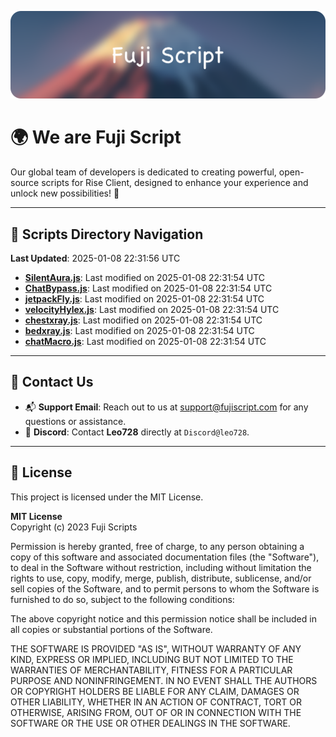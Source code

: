 ![Banner](.github/b.webp)

# 🌍 **We are Fuji Script**

Our global team of developers is dedicated to creating powerful, open-source scripts for Rise Client, designed to enhance your experience and unlock new possibilities! 🌟

---
<!-- SCRIPTS_NAVIGATION_START -->
## 📂 **Scripts Directory Navigation**

**Last Updated**: 2025-01-08 22:31:56 UTC

- **[SilentAura.js](scripts/SilentAura.js)**: Last modified on 2025-01-08 22:31:54 UTC
- **[ChatBypass.js](scripts/ChatBypass.js)**: Last modified on 2025-01-08 22:31:54 UTC
- **[jetpackFly.js](scripts/jetpackFly.js)**: Last modified on 2025-01-08 22:31:54 UTC
- **[velocityHylex.js](scripts/velocityHylex.js)**: Last modified on 2025-01-08 22:31:54 UTC
- **[chestxray.js](scripts/chestxray.js)**: Last modified on 2025-01-08 22:31:54 UTC
- **[bedxray.js](scripts/bedxray.js)**: Last modified on 2025-01-08 22:31:54 UTC
- **[chatMacro.js](scripts/chatMacro.js)**: Last modified on 2025-01-08 22:31:54 UTC

<!-- SCRIPTS_NAVIGATION_END -->

---

## 💬 **Contact Us**  
- 📬 **Support Email**: Reach out to us at [support@fujiscript.com](mailto:support@fujiscript.com) for any questions or assistance.  
- 💬 **Discord**: Contact **Leo728** directly at `Discord@leo728`.

---

## 📜 **License**

This project is licensed under the MIT License.  

**MIT License**  
Copyright (c) 2023 Fuji Scripts  

Permission is hereby granted, free of charge, to any person obtaining a copy of this software and associated documentation files (the "Software"), to deal in the Software without restriction, including without limitation the rights to use, copy, modify, merge, publish, distribute, sublicense, and/or sell copies of the Software, and to permit persons to whom the Software is furnished to do so, subject to the following conditions:  

The above copyright notice and this permission notice shall be included in all copies or substantial portions of the Software.  

THE SOFTWARE IS PROVIDED "AS IS", WITHOUT WARRANTY OF ANY KIND, EXPRESS OR IMPLIED, INCLUDING BUT NOT LIMITED TO THE WARRANTIES OF MERCHANTABILITY, FITNESS FOR A PARTICULAR PURPOSE AND NONINFRINGEMENT. IN NO EVENT SHALL THE AUTHORS OR COPYRIGHT HOLDERS BE LIABLE FOR ANY CLAIM, DAMAGES OR OTHER LIABILITY, WHETHER IN AN ACTION OF CONTRACT, TORT OR OTHERWISE, ARISING FROM, OUT OF OR IN CONNECTION WITH THE SOFTWARE OR THE USE OR OTHER DEALINGS IN THE SOFTWARE.  
